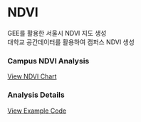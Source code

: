 # NDVI
GEE를 활용한 서울시 NDVI 지도 생성<br>
대학교 공간데이터를 활용하여 캠퍼스 NDVI 생성<br>

### Campus NDVI Analysis
[View NDVI Chart](https://jinuew.github.io/webinfo/assets/ndvi.html) 

### Analysis Details
[View Example Code](https://github.com/jinuew/webinfo/blob/main/assets/NDVI그래프.ipynb)
